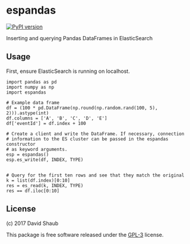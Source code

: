 # espandas
[![PyPI version](https://badge.fury.io/py/espandas.svg)](https://badge.fury.io/py/espandas)

Inserting and querying Pandas DataFrames in ElasticSearch

## Usage
First, ensure ElasticSearch is running on localhost.
```
import pandas as pd
import numpy as np
import espandas

# Example data frame
df = (100 * pd.DataFrame(np.round(np.random.rand(100, 5), 2))).astype(int)
df.columns = ['A', 'B', 'C', 'D', 'E']
df['eventId'] = df.index + 100

# Create a client and write the DataFrame. If necessary, connection
# information to the ES cluster can be passed in the espandas constructor
# as keyword arguments.
esp = espandas()
esp.es_write(df, INDEX, TYPE)


# Query for the first ten rows and see that they match the original
k = list(df.index)[0:10]
res = es_read(k, INDEX, TYPE)
res == df.iloc[0:10]
```

## License
(c) 2017 David Shaub

This package is free software released under the [GPL-3](http://www.gnu.org/licenses/gpl-3.0.en.html) license.
